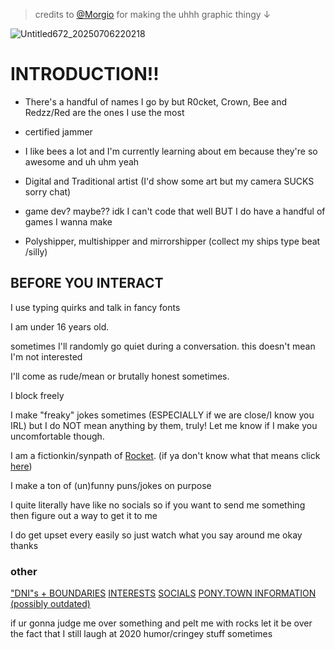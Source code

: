 > credits to [@Morgio](https://github.com/Morgio) for making the uhhh graphic thingy ↓

![Untitled672_20250706220218](https://github.com/user-attachments/assets/8458442a-0195-4a86-832f-cbd7f7c021b7)

# INTRODUCTION!!

- There's a handful of names I go by but R0cket, Crown, Bee and Redzz/Red are the ones I use the most

- certified jammer

- I like bees a lot and I'm currently learning about em because they're so awesome and uh uhm yeah

- Digital and Traditional artist (I'd show some art but my camera SUCKS sorry chat)

- game dev? maybe?? idk I can't code that well BUT I do have a handful of games I wanna make

- Polyshipper, multishipper and mirrorshipper (collect my ships type beat /silly)

## BEFORE YOU INTERACT

I use typing quirks and talk in fancy fonts

I am under 16 years old.

sometimes I'll randomly go quiet during a conversation. this doesn't mean I'm not interested

I'll come as rude/mean or brutally honest sometimes.

I block freely

I make "freaky" jokes sometimes (ESPECIALLY if we are close/I know you IRL) but I do NOT mean anything by them, truly! Let me know if I make you uncomfortable though.

I am a fictionkin/synpath of [Rocket](https://phighting.wiki/Rocket). (if ya don't know what that means click [here](https://fkin.carrd.co/))

I make a ton of (un)funny puns/jokes on purpose

I quite literally have like no socials so if you want to send me something then figure out a way to get it to me

I do get upset every easily so just watch what you say around me okay thanks

### other

["DNI"s + BOUNDARIES](https://github.com/machine-detonation/FFFFFF)    [INTERESTS](https://github.com/machine-detonation/EDD3A0)    [SOCIALS](https://github.com/machine-detonation/7CCA92)    [PONY.TOWN INFORMATION (possibly outdated)](https://github.com/machine-detonation/000000)

if ur gonna judge me over something and pelt me with rocks let it be over the fact that I still laugh at 2020 humor/cringey stuff sometimes
